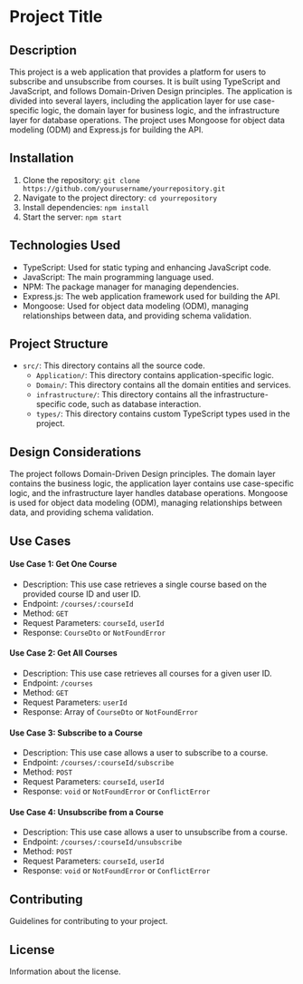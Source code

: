 # Project Title

## Description

This project is a web application that provides a platform for users to subscribe and unsubscribe from courses. It is built using TypeScript and JavaScript, and follows Domain-Driven Design principles. The application is divided into several layers, including the application layer for use case-specific logic, the domain layer for business logic, and the infrastructure layer for database operations. The project uses Mongoose for object data modeling (ODM) and Express.js for building the API.

## Installation

1. Clone the repository: `git clone https://github.com/yourusername/yourrepository.git`
2. Navigate to the project directory: `cd yourrepository`
3. Install dependencies: `npm install`
4. Start the server: `npm start`

## Technologies Used

- TypeScript: Used for static typing and enhancing JavaScript code.
- JavaScript: The main programming language used.
- NPM: The package manager for managing dependencies.
- Express.js: The web application framework used for building the API.
- Mongoose: Used for object data modeling (ODM), managing relationships between data, and providing schema validation.

## Project Structure

- `src/`: This directory contains all the source code.
    - `Application/`: This directory contains application-specific logic.
    - `Domain/`: This directory contains all the domain entities and services.
    - `infrastructure/`: This directory contains all the infrastructure-specific code, such as database interaction.
    - `types/`: This directory contains custom TypeScript types used in the project.

## Design Considerations

The project follows Domain-Driven Design principles. The domain layer contains the business logic, the application layer contains use case-specific logic, and the infrastructure layer handles database operations. Mongoose is used for object data modeling (ODM), managing relationships between data, and providing schema validation.

## Use Cases

#### Use Case 1: Get One Course

- Description: This use case retrieves a single course based on the provided course ID and user ID.
- Endpoint: `/courses/:courseId`
- Method: `GET`
- Request Parameters: `courseId`, `userId`
- Response: `CourseDto` or `NotFoundError`

#### Use Case 2: Get All Courses

- Description: This use case retrieves all courses for a given user ID.
- Endpoint: `/courses`
- Method: `GET`
- Request Parameters: `userId`
- Response: Array of `CourseDto` or `NotFoundError`

#### Use Case 3: Subscribe to a Course

- Description: This use case allows a user to subscribe to a course.
- Endpoint: `/courses/:courseId/subscribe`
- Method: `POST`
- Request Parameters: `courseId`, `userId`
- Response: `void` or `NotFoundError` or `ConflictError`

#### Use Case 4: Unsubscribe from a Course

- Description: This use case allows a user to unsubscribe from a course.
- Endpoint: `/courses/:courseId/unsubscribe`
- Method: `POST`
- Request Parameters: `courseId`, `userId`
- Response: `void` or `NotFoundError` or `ConflictError`

## Contributing

Guidelines for contributing to your project.

## License

Information about the license.